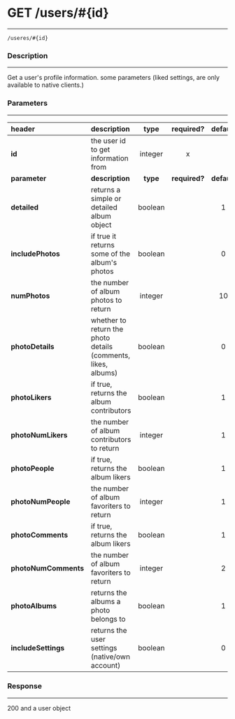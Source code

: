# GET /users/#{id} 
***
`/useres/#{id}`

### Description
***
Get a user's profile information. some parameters (liked settings, are only available to native clients.)

### Parameters
***

|header| description| type |required? |default|
|:---------|:--------------|:----------:|:------------:|:------------:|
|**id**|the user id to get information from|integer|x||
|**parameter**| **description**| **type** |**required?** |**default**|
|**detailed**|returns a simple or detailed album object|boolean||1|
|**includePhotos**|if true it returns some of the album's photos|boolean||0|
|**numPhotos**|the number of album photos to return|integer||10|
|**photoDetails**|whether to return the photo details (comments, likes, albums)|boolean||0|
|**photoLikers**|if true, returns the album contributors|boolean| |1|
|**photoNumLikers**|the number of album contributors to return|integer||1|
|**photoPeople**| if true, returns the album likers|boolean| |1|
|**photoNumPeople**|the number of album favoriters to return|integer||1|
|**photoComments**| if true, returns the album likers|boolean| |1|
|**photoNumComments**|the number of album favoriters to return|integer||2|
|**photoAlbums**|returns the albums a photo belongs to|boolean||1|
|**includeSettings**|returns the user settings (native/own account)|boolean||0|


### Response
***
200 and a user object 
